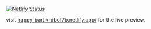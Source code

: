 

[![Netlify Status](https://api.netlify.com/api/v1/badges/37225cae-31ba-40cd-bc1b-db2e8768445c/deploy-status)](https://app.netlify.com/sites/happy-bartik-dbcf7b/deploys)


visit [happy-bartik-dbcf7b.netlify.app/](https://happy-bartik-dbcf7b.netlify.app/) for the live preview.

<!-- # Scalable SASS Architecture

## Prerequisites

- [nodejs](https://nodejs.org/)

Sass files directory:

```
src/styles
```

## Features

- Based on [SMACSS](http://smacss.com/)
- Collection of useful sass mixins

## Usage

Install packages

```bash
yarn
```

Build production

```bash
yarn build
```

Build version is available in `dist` folder.

## Development

### Server

For development you can use:

```bash
yarn start
```

Prettify files:

```bash
yarn prettier
``` -->
